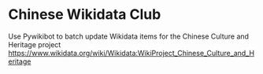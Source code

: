 # Chinese Wikidata Club 
Use Pywikibot to batch update Wikidata items for the Chinese Culture and Heritage project  
https://www.wikidata.org/wiki/Wikidata:WikiProject_Chinese_Culture_and_Heritage
